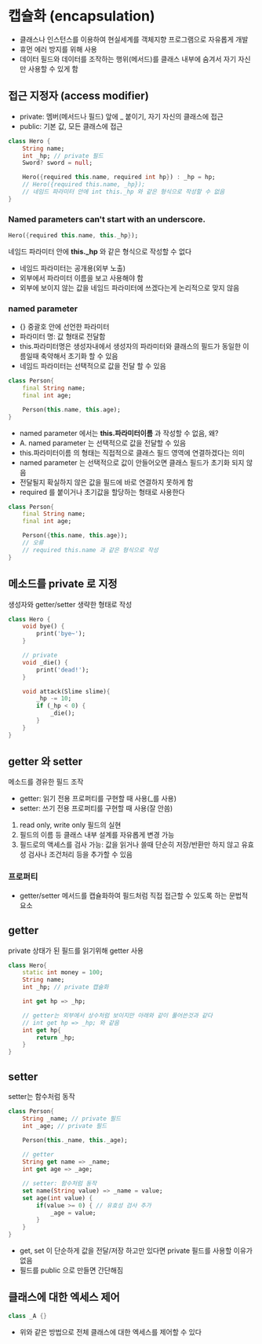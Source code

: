 # 캡슐화 (encapsulation)
- 클래스나 인스턴스를 이용하여 현실세계를 객체지향 프로그램으로 자유롭게 개발
- 휴먼 에러 방지를 위해 사용
- 데이터 필드와 데이터를 조작하는 행위(메서드)를 클래스 내부에 숨겨서 자기 자신만 사용할 수 있게 함

## 접근 지정자 (access modifier)
- private: 멤버(메서드나 필드) 앞에 _ 붙이기, 자기 자신의 클래스에 접근
- public: 기본 값, 모든 클래스에 접근

```dart
class Hero {
    String name;
    int _hp; // private 필드
    Sword? sword = null;

    Hero({required this.name, required int hp}) : _hp = hp;
    // Hero({required this.name, _hp});
    // 네임드 파라미터 안에 int this._hp 와 같은 형식으로 작성할 수 없음
}
```
### Named parameters can't start with an underscore.

```dart
Hero({required this.name, this._hp});
```
네임드 파라미터 안에 **this._hp** 와 같은 형식으로 작성할 수 없다

- 네임드 파라미터는 공개용(외부 노출)
- 외부에서 파라미터 이름을 보고 사용해야 함
- 외부에 보이지 않는 값을 네임드 파라미터에 쓰겠다는게 논리적으로 맞지 않음

### named parameter
- {} 중괄호 안에 선언한 파라미터
- 파라미터 명: 값 형태로 전달함
- this.파라미터명은 생성자내에서 생성자의 파라미터와 클래스의 필드가 동일한 이름일때 축약해서 초기화 할 수 있음
- 네임드 파라미터는 선택적으로 값을 전달 할 수 있음

```dart
class Person{
    final String name;
    final int age;

    Person(this.name, this.age);
}
```

- named parameter 에서는 **this.파라미터이름** 과 작성할 수 없음, 왜?
- A. named parameter 는 선택적으로 값을 전달할 수 있음
- this.파라미터이름 의 형태는 직접적으로 클래스 필드 영역에 연결하겠다는 의미
- named parameter 는 선택적으로 값이 안들어오면 클래스 필드가 초기화 되지 않음
- 전달될지 확실하지 않은 값을 필드에 바로 연결하지 못하게 함
- required 를 붙이거나 초기값을 할당하는 형태로 사용한다

```dart
class Person{
    final String name;
    final int age;

    Person({this.name, this.age});
    // 오류
    // required this.name 과 같은 형식으로 작성
}
```

## 메소드를 private 로 지정
생성자와 getter/setter 생략한 형태로 작성

```dart
class Hero {
    void bye() {
        print('bye~');
    }

    // private
    void _die() {
        print('dead!');
    }

    void attack(Slime slime){
        _hp -= 10;
        if (_hp < 0) {
            _die();
        }
    }
}
```

## getter 와 setter
메소드를 경유한 필드 조작

- getter: 읽기 전용 프로퍼티를 구현할 때 사용(_를 사용)
- setter: 쓰기 전용 프로퍼티를 구현할 때 사용(잘 안씀)

1. read only, write only 필드의 실현
2. 필드의 이름 등 클래스 내부 설계를 자유롭게 변경 가능
3. 필드로의 액세스를 검사 가능: 값을 읽거나 쓸때 단순히 저장/반환만 하지 않고 유효성 검사나 조건처리 등을 추가할 수 있음

### 프로퍼티
- getter/setter 메서드를 캡슐화하여 필드처럼 직접 접근할 수 있도록 하는 문법적 요소

## getter
private 상태가 된 필드를 읽기위해 getter 사용

```dart
class Hero{
    static int money = 100;
    String name;
    int _hp; // private 캡슐화

    int get hp => _hp;

    // getter는 외부에서 상수처럼 보이지만 아래와 같이 풀어쓴것과 같다
    // int get hp => _hp; 와 같음
    int get hp{
        return _hp;
    }
}
```

## setter
setter는 함수처럼 동작

```dart
class Person{
    String _name; // private 필드
    int _age; // private 필드

    Person(this._name, this._age);
    
    // getter
    String get name => _name;
    int get age => _age;

    // setter: 함수처럼 동작
    set name(String value) => _name = value;
    set age(int value) {
        if(value >= 0) { // 유효성 검사 추가
            _age = value;
        }
    }
}
```

- get, set 이 단순하게 값을 전달/저장 하고만 있다면 private 필드를 사용할 이유가 없음
- 필드를 public 으로 만들면 간단해짐


## 클래스에 대한 엑세스 제어
```dart
class _A {}
```
- 위와 같은 방법으로 전체 클래스에 대한 엑세스를 제어할 수 있다